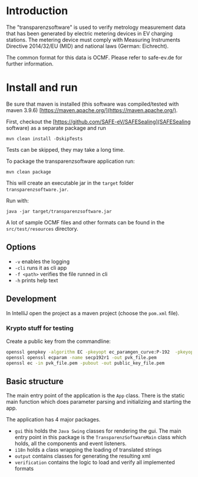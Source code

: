 # Introduction
The "transparenzsoftware" is used to verify metrology measurement data that has been generated by
electric metering devices in EV charging stations. The metering device must comply with
Measuring Instruments Directive 2014/32/EU (MID) and national laws (German: Eichrecht).

The common format for this data is OCMF. Please refer to safe-ev.de for further information.

# Install and run
Be sure that maven is installed (this software was compiled/tested with maven 3.9.6) [https://maven.apache.org/](https://maven.apache.org/).

First, checkout the [https://github.com/SAFE-eV/SAFESealing](SAFESealing software) as a separate package and run 

`mvn clean install -DskipTests`

Tests can be skipped, they may take a long time.

To package the transparenzsoftware application run:

`mvn clean package` 

This will create an executable jar in the `target` folder `transparenzsoftware.jar`.

Run with: 

`java -jar target/transparenzsoftware.jar`
  
A lot of sample OCMF files and other formats can be found in the `src/test/resources` directory.
  
## Options
* `-v` enables the logging
* `-cli` runs it as cli app
* `-f <path>` verifies the file runned in cli
* `-h` prints help text

## Development
In IntelliJ open the project as a maven project (choose the `pom.xml` file).

### Krypto stuff for testing 
Create a public key from the commandline:
```bash
openssl genpkey -algorithm EC -pkeyopt ec_paramgen_curve:P-192  -pkeyopt ec_param_enc:named_curve
openssl openssl ecparam -name secp192r1 -out pvk_file.pem
openssl ec -in pvk_file.pem -pubout -out public_key_file.pem
```

## Basic structure
The main entry point of the application is the `App` class. There is the 
static main function which does parameter parsing and initializing and starting 
the app.

The application has 4 major packages.  
* `gui` this holds the `Java Swing` classes for rendering the gui. The main entry
 point in this package is the `TransparenzSoftwareMain` class which holds, all 
 the components and event listeners.
* `i18n` holds a class wrapping the loading of translated strings
* `output` contains classes for generating the resulting xml
* `verification` contains the logic to load and verify all implemented formats
